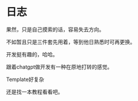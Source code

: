 # 日志

果然，只是自己摸索的话，容易失去方向。

不如暂且只是三件套先用着，等到他日熟悉时可再更换。

开发挺有趣的，哈哈。

跟着chatgpt做开发有一种在原地打转的感觉。

Template好复杂

还是找一本教程看看吧。